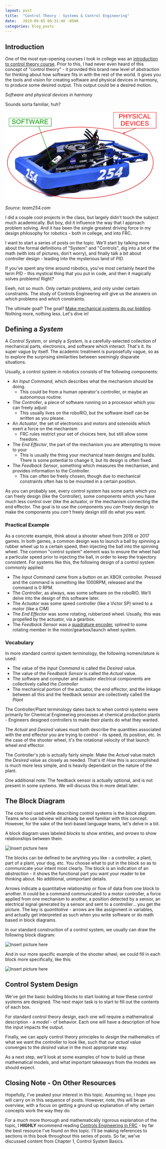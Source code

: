 ```yaml
---
layout: post
title:  "Control Theory - Systems & Control Engineering"
date:   2019-09-05 09:31:40 -0500
categories: blog_posts
---
```


## Introduction

One of the most eye-opening courses I took in college was an [introduction to control theory course](https://courses.grainger.illinois.edu/ece486). Prior to this, I had never even heard of this concept of "control theory" - it provided this brand new level of abstraction for thinking about how software fits in with the rest of the world. It gives you the tools and vision for creating software and physical devices in harmony, to produce some desired output. This output could be a desired motion.

_Software and physical devices in harmony_

Sounds sorta familiar, huh? 

![software and hardware together](/assets/sw_hw_254.png)

_Source: team254.com_

I did a couple cool projects in the class, but largely didn't touch the subject much academically. But boy, did it influence the way that I approach problem solving. And it has been the single greatest driving force in my design philosophy for robotics - both in college, and into FRC.

I want to start a series of posts on the topic. We'll start by talking more about the formal definitions of "System" and "Controls", dig into a bit of the math (with lots of pictures, don't worry), and finally talk a bit about controller design - leading into the mysterious land of _PID_. 

If you've spent any time around robotics, you've most certainly heard the term PID - this mystical thing that you put in code, and then it magically solves problems! Right? 

Eeeh, not so much. Only certain problems, and only under certain constraints. The study of Controls Engineering will give us the answers on _which_ problems and _which_ constraints. 

The ultimate goal? The goal? [Make mechanical systems do our bidding](https://vimeo.com/110346531). Nothing more, nothing less. Let's dive in!

## Defining a _System_

A _Control System_, or simply a _System_, is a carefully-selected collection of mechanical parts, electronics, and software which interact. That's it. Its super vague by itself. The academic treatment is purposefully vague, so as to explore the surprising similarities between seemingly disparate situations.

Usually, a control system in robotics consists of the following components:

- An _Input Command_, which describes what the mechanism _should_ be doing.
  - This could be from a human operator's controller, or maybe an autonomous routine.
- The _Controller_, a piece of software running on a processor which you can freely adjust
  - This usually lives on the roboRIO, but the software itself can be written as you please.
- An _Actuator_, the set of electronics and motors and solenoids which exert a force on the mechanism
  - FRC rules restrict your set of choices here, but still allow some freedom.
- The _End Effector_, the part of the mechanism you are attempting to move to your 
  - This is usually the thing your mechanical team designs and builds. There is some potential to change it, but its design is often fixed.
- The _Feedback Sensor_, something which measures the mechanism, and provides information to the Controller.
  - This can often be freely chosen, though due to mechanical constraints often has to be mounted in a certain position.

As you can probably see, every control system has some parts which you can freely design (like the Controller), some components which you have much less control over (like the actuator, or the mechanism connecting the end effector. The goal is to use the components you _can_ freely design to make the components you _can't_ freely design still do what you want.

### Practical Example

As a concrete example, think about a shooter wheel from 2016 or 2017 games. In both games, a common design was to launch a ball by spinning a rubber wheel up to a certain speed, then injecting the ball into the spinning wheel. The common "control system" element was to ensure the wheel had a particular speed prior to injecting the ball, in order to keep the trajectory consistent. For systems like this, the following design of a control system commonly applied:

- The _Input Command_ came from a button on an XBOX controller. Pressed and the command is something like 1000RPM, released and the command is 0 RPM.
- The _Controller_, as always, was some software on the roboRIO. We'll delve into the design of this software later.
- The _Actuator_ was some speed controller (like a Victor SP) wired to a motor (like a CIM)
- The _End Effector_ was some rotating, rubberized wheel. Usually, this was propelled by the actuator, via a gearbox.
- The _Feedback Sensor_ was a [quadrature encoder](https://en.wikipedia.org/wiki/Rotary_encoder), splined to some rotating member in the motor/gearbox/launch wheel system.

### Vocabulary

In more standard control system terminology, the following nomenclature is used:

- The value of the _Input Command_ is called the _Desired_ value.
- The value of the _Feedback Sensor_ is called the _Actual_ value.
- The software and computer and actuator electrical components are collectively called the _Controller_
- The mechanical portion of the actuator, the end effector, and the linkage between all this and the feedback sensor are collectively called the _Plant_

The Controller/Plant terminology dates back to when control systems were primarily for Chemical Engineering processes at chemical production plants - Engineers designed controllers to make their plants do what they wanted. 

The _Actual_ and _Desired_ values must both describe the quantities associated with the end effector you are trying to control - its speed, its position, etc. In the case of the shooter wheel, it's the rotational velocity of that launch wheel end effector. 

The Controller's job is actually fairly simple: Make the _Actual_ value match the _Desired_ value as closely as needed. That's it! _How_ this is accomplished is much more less simple, and is heavily dependant on the nature of the plant.

One additional note: The feedback sensor is actually optional, and is not present in some systems. We will discuss this in more detail later.

## The Block Diagram

The core tool used while describing control systems is the _block diagram_. Teams who use labview will already be well familiar with this concept. However, for the sake of the text-based language teams, let's delve in a bit.

A block diagram uses labeled _blocks_ to show entities, and _arrows_ to show relationships between them. 

![Insert picture here](https://placekitten.com/600/400)

The blocks can be defined to be anything you like - a controller, a plant, part of a plant, your dog, etc. You choose what to put in the block so as to communicate your intent most clearly. The block is an indication of an _abstraction_ - it shows the functional part you want your reader to be thinking about. No additional, unimportant details.

Arrows indicate a quantitative relationship or flow of data from one block to another. It could be a command communicated to a motor controller, a force applied from one mechanism to another, a position detected by a sensor, an electrical signal generated by a sensor and sent to a controller... you get the picture. The key is _quantitative_ - arrows are like assignment in variables, and actually get interpreted as such when you write software or do math based in block diagrams.

In our standard construction of a control system, we usually can draw the following block diagram:

![Insert picture here](https://placekitten.com/600/500)

And in our more specific example of the shooter wheel, we could fill in each block more specifically, like this:

![Insert picture here](https://placekitten.com/550/700)

## Control System Design

We've got the basic building blocks to start looking at how these control systems are designed. The next major task is to start to fill out the contents of each box.

For standard control theory design, each one will require a mathematical description - a _model_ - of behavior. Each one will have a description of how the input impacts the output.

Finally, we can apply control theory principles to _design_ the mathematics of what we want the controller to look like, such that our _actual_ value converges to the _desired_ value in the most appropriate way.

As a next step, we'll look at some examples of how to build up these mathematical models, and what important takeaways from the models we should expect.

## Closing Note - On Other Resources

Hopefully, I've peaked your interest in this topic. Assuming so, I hope you will carry on in this sequence of posts. However, note, this will be an overview, with a focus on getting a ground up explanation of why certain concepts work the way they do.

For a _much_ more thorough and mathematically rigorous explanation of the topic, I **HIGHLY** recommend reading [Controls Engineering in FRC](https://file.tavsys.net/control/controls-engineering-in-frc.pdf) - by far the best resource I've found on this topic. I'll be making references to sections in this book throughout this series of posts. So far, we've discussed content from Chapter 1, Control System Basics.